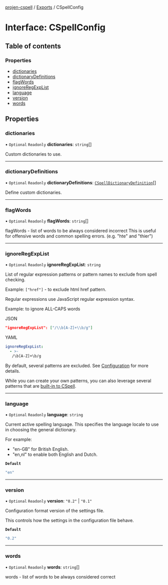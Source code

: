 [projen-cspell](../README.md) / [Exports](../modules.md) / CSpellConfig

# Interface: CSpellConfig

## Table of contents

### Properties

- [dictionaries](CSpellConfig.md#dictionaries)
- [dictionaryDefinitions](CSpellConfig.md#dictionarydefinitions)
- [flagWords](CSpellConfig.md#flagwords)
- [ignoreRegExpList](CSpellConfig.md#ignoreregexplist)
- [language](CSpellConfig.md#language)
- [version](CSpellConfig.md#version)
- [words](CSpellConfig.md#words)

## Properties

### dictionaries

• `Optional` `Readonly` **dictionaries**: `string`[]

Custom dictionaries to use.

___

### dictionaryDefinitions

• `Optional` `Readonly` **dictionaryDefinitions**: [`CSpellDictionaryDefinition`](CSpellDictionaryDefinition.md)[]

Define custom dictionaries.

___

### flagWords

• `Optional` `Readonly` **flagWords**: `string`[]

flagWords - list of words to be always considered incorrect
This is useful for offensive words and common spelling errors. (e.g. "hte" and "thier")

___

### ignoreRegExpList

• `Optional` `Readonly` **ignoreRegExpList**: `string`

List of regular expression patterns or pattern names to exclude from spell checking.

Example: `["href"]` - to exclude html href pattern.

Regular expressions use JavaScript regular expression syntax.

Example: to ignore ALL-CAPS words

JSON
```json
"ignoreRegExpList": ["/\\b[A-Z]+\\b/g"]
```

YAML
```yaml
ignoreRegExpList:
  - >-
   /\b[A-Z]+\b/g
```

By default, several patterns are excluded. See
[Configuration](https://cspell.org/configuration/patterns) for more details.

While you can create your own patterns, you can also leverage several patterns that are
[built-in to CSpell](https://cspell.org/types/cspell-types/types/PredefinedPatterns.html).

___

### language

• `Optional` `Readonly` **language**: `string`

Current active spelling language. This specifies the language locale to use in choosing the
general dictionary.

For example:

- "en-GB" for British English.
- "en,nl" to enable both English and Dutch.

**`Default`**

```ts
"en"
```

___

### version

• `Optional` `Readonly` **version**: ``"0.2"`` \| ``"0.1"``

Configuration format version of the settings file.

This controls how the settings in the configuration file behave.

**`Default`**

```ts
"0.2"
```

___

### words

• `Optional` `Readonly` **words**: `string`[]

words - list of words to be always considered correct
